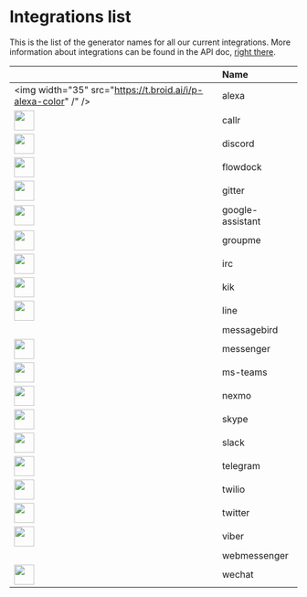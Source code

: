 # Integrations list

This is the list of the generator names for all our current integrations. More information about integrations can be found in the API doc, [right there](https://developers.broid.ai/rest-api/resources/integrations).

| |Name|
|:--|:--|
|<img width="35" src="https://t.broid.ai/i/p-alexa-color" /" />| alexa |
|<img width="35" src="https://t.broid.ai/i/p-callr-color" />| callr |
|<img width="35" src="https://t.broid.ai/i/s-discord-color" />| discord |
|<img width="35" src="https://t.broid.ai/i/s-flowdock-color" />| flowdock |
|<img width="35" src="https://t.broid.ai/i/p-gitter-color" />| gitter |
|<img width="35" src="https://t.broid.ai/i/p-google-assistant-color" />| google-assistant |
|<img width="35" src="https://t.broid.ai/i/p-groupme-color" />| groupme |
|<img width="35" src="https://t.broid.ai/i/p-irc-color" />| irc |
|<img width="35" src="https://t.broid.ai/i/p-kik-color" />| kik |
|<img width="35" src="https://t.broid.ai/i/p-line-color" />| line |
|| messagebird |
|<img width="35" src="https://t.broid.ai/i/s-messenger-color" />| messenger |
|<img width="35" src="https://t.broid.ai/i/p-ms-teams-color" />| ms-teams |
|<img width="35" src="https://t.broid.ai/i/p-nexmo-color" />| nexmo |
|<img width="35" src="https://t.broid.ai/i/p-skype-color" />| skype |
|<img width="35" src="https://t.broid.ai/i/s-slack-color" />| slack |
|<img width="35" src="https://t.broid.ai/i/s-telegram-color" />| telegram |
|<img width="35" src="https://t.broid.ai/i/p-twilio-color" />| twilio |
|<img width="35" src="https://t.broid.ai/i/s-twitter-color" />| twitter |
|<img width="35" src="https://t.broid.ai/i/p-viber-color" />| viber |
|| webmessenger |
|<img width="35" src="https://t.broid.ai/i/p-wechat-color" />| wechat |
